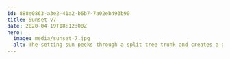 ```yaml
---
id: 888e0863-a3e2-41a2-b6b7-7a02eb493b90
title: Sunset v7
date: 2020-04-19T18:12:00Z
hero:
  image: media/sunset-7.jpg
  alt: The setting sun peeks through a split tree trunk and creates a golden flare. In the foreground a dark field.
---
```

